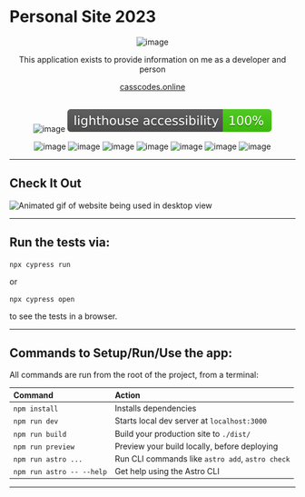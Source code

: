 # Personal Site 2023

<div align="center">

![image](https://i.imgur.com/14pIhci.png 'chibi illustration of me')

<p>This application exists to provide information on me as a developer and person</p>
<a href="https://www.casscodes.online/">casscodes.online</a>
<br/>
<br/>

</div>

<div align="center">

![image](https://github.com/cassandraGoose/portfolio-2023/actions/workflows/main.yml/badge.svg 'build status') ![image](./test_results/lighthouse_accessibility.svg 'accessibility lighthouse score')

![image](https://img.shields.io/badge/Astro-0C1222?style=for-the-badge&logo=astro&logoColor=FDFDFE 'astro badge') ![image](https://img.shields.io/badge/Tailwind_CSS-38B2AC?style=for-the-badge&logo=tailwind-css&logoColor=white 'tailwind badge') ![image](https://img.shields.io/badge/HTML5-E34F26?style=for-the-badge&logo=html5&logoColor=white 'HTML badge') ![image](https://img.shields.io/badge/JavaScript-323330?style=for-the-badge&logo=javascript&logoColor=F7DF1E 'javascript badge') ![image](https://img.shields.io/badge/Cypress-17202C?style=for-the-badge&logo=cypress&logoColor=white 'cyrpress badge') ![image](https://img.shields.io/badge/GitHub%20Pages-222222?style=for-the-badge&logo=GitHub%20Pages&logoColor=white 'github pages badge') ![image](https://img.shields.io/badge/Github%20Actions-282a2e?style=for-the-badge&logo=githubactions&logoColor=367cfe 'github actions badge')

</div>

---


## Check It Out
![Animated gif of website being used in desktop view](https://i.imgur.com/sgZN1VN.gif)

---

## Run the tests via:

```
npx cypress run
```
or

```
npx cypress open
```

to see the tests in a browser.

---

## Commands to Setup/Run/Use the app:

All commands are run from the root of the project, from a terminal:

| Command                   | Action                                           |
| :------------------------ | :----------------------------------------------- |
| `npm install`             | Installs dependencies                            |
| `npm run dev`             | Starts local dev server at `localhost:3000`      |
| `npm run build`           | Build your production site to `./dist/`          |
| `npm run preview`         | Preview your build locally, before deploying     |
| `npm run astro ...`       | Run CLI commands like `astro add`, `astro check` |
| `npm run astro -- --help` | Get help using the Astro CLI                     |

---
